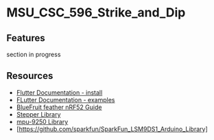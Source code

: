 # MSU_CSC_596_Strike_and_Dip

## Features
 section in progress

## Resources
- [Flutter Documentation - install](https://flutter.io/get-started/install/)
- [FLutter Documentation - examples](https://flutter.io/cookbook/)
- [BlueFruit feather nRF52 Guide](https://learn.adafruit.com/bluefruit-nrf52-feather-learning-guide/)
- [Stepper Library](https://www.arduino.cc/en/Reference/Stepper)
- [mpu-9250 Library](https://learn.sparkfun.com/tutorials/9dof-razor-imu-m0-hookup-guide#using-the-mpu-9250-dmp-arduino-library)
- [https://github.com/sparkfun/SparkFun_LSM9DS1_Arduino_Library]
